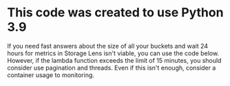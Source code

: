 # This code was created to use Python 3.9

If you need fast answers about the size of all your buckets and wait 24 hours for metrics in Storage Lens isn't viable, you can use the code below. However, if the lambda function exceeds the limit of 15 minutes, you should consider use pagination and threads. Even if this isn't enough, consider a container usage to monitoring.
